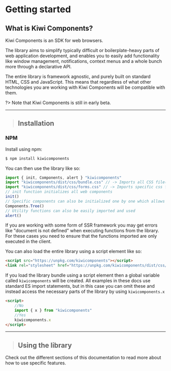 # Getting started

## What is Kiwi Components?

Kiwi Components is an SDK for web browsers.

The library aims to simplify typically difficult or boilerplate-heavy parts of web application development, and enables you to easily add functionality like window management, notifications, context menus and a whole bunch more through a declarative API.

The entire library is framework agnostic, and purely built on standard HTML, CSS and JavaScript. This means that regardless of what other technologies you are working with Kiwi Components will be compatible with them.

?> Note that Kiwi Components is still in early beta.

---

> ## Installation

### NPM

Install using npm:

```bash
$ npm install kiwicomponents
```

You can then use the library like so:

```javascript
import { init, Components, alert } "kiwicomponents"
import "kiwicomponents/dist/css/bundle.css" // -> Imports all CSS file(s)
import "kiwicomponents/dist/css/forms.css" // -> Imports specific css file only
// init function initializes all web components
init()
// Specific components can also be initialized one by one which allows for tree shaking
Components.Tree()
// Utility functions can also be easily imported and used
alert()
```

If you are working with some form of SSR framework you may get errors like "document is not defined" when executing functions from the library. For these cases you need to ensure that the functions imported are only executed in the client.

You can also load the entire library using a script element like so:

```html
<script src="https://unpkg.com/kiwicomponents"></script>
<link rel="stylesheet" href="https://unpkg.com/kiwicomponents/dist/css/bundle.css">
```

If you load the library bundle using a script element then a global variable called `kiwicomponents` will be created. All examples in these docs use standard ES import statements, but in this case you can omit these and instead access the necessary parts of the library by using `kiwicomponents.x`

```html
<script>
	//No
	import { x } from "kiwicomponents"
	//Yes
	kiwicomponents.x
</script>
```

---

> ## Using the library

Check out the different sections of this documentation to read more about how to use specific features.
